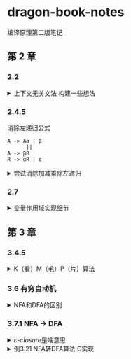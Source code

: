 # dragon-book-notes
编译原理第二版笔记

## 第 2 章

### 2.2

<details><summary>上下文无关文法 构建一些想法</summary>

```
加减乘除无括号的表达式
expr -> expr + term
      | expr - term
      | term

term -> term * digit
      | term / digit
      | digit
```
```
为什么不写成这样
expr -> term + expr
      | term - expr
      | term

term -> term * digit
      | term / digit
      | digit

+ - 是左结合
这样的话 + - 就变成里右结合
1 + 2 + 3
语法分析树就会变成这样
         expr
        / | \
       1  +  expr
            / | \
           2  +  3
```
```
或者这样
expr -> expr + digit
      | expr - digit
      | expr * digit
      | expr / digit
也就是说优先级越高的符号， 要越往里（下）写
表达式的本质就是一颗树， 肯定是从下往上算， 所以要往里（下）写
```
</details>

### 2.4.5
消除左递归公式
```
A -> Aα | β
      ||
A -> βR
R -> αR | ε
```
<details><summary>尝试消除加减乘除左递归</summary>

```
expr -> expr + term
      | expr - term
      | term

term -> term * digit
      | term / digit
      | digit

对于expr
A = expr
α = + term | - term
β = term
   ||
expr      -> term expr_tail
expr_tail -> + term expr_tail | - term expr_tail | ε

对于term
A = term
α = * digit | / digit
β = digit

term      -> digit term_tail
term_tail -> * digit term_tail | / digit term_tail | ε


最后合并
expr      -> term expr_tail
expr_tail -> + term expr_tail 
           | - term expr_tail
           | ε
term      -> digit term_tail
term_tail -> * digit term_tail
           | / digit term_tail 
           | ε
```
</details>

### 2.7
<details><summary>变量作用域实现细节</summary>
 
定义：符号表类`Symbol` 全局符号表`global_symbol` 一个全局符号表指针`p`   
下面时伪代码   
每当进入函数时，`push p; p = global_symbol;`   
每当退出函数时，`pop p;`   
每当进入块时， `new_symbol = new Symbol(); new_symbol.prev = p; p = new_symbol;`   
每当退出块时, `p = p.prev;`   

如果进入的块同时是函数， 先执行`进入函数`， 再执行`进入块`   
如果退出的块同时是函数， 先执行`退出块`， 再执行`退出函数`  

查找符号
```
for (pp = p; pp != NULL; pp = pp.prev) {
    // 然后从符号表里查找即可
}
```

</details>

## 第 3 章

### 3.4.5
<details><summary>K（看）M（毛）P（片）算法</summary>
这个龙书的KMP算法讲的好难懂的样子， 我晕！可能大佬有大佬的思维吧 orz <br />
以前我试图想学过这个算法， 但是看了好多文章， 感觉都讲的不是很清楚， 到现在还是迷迷糊糊的 <br />
今晚， 对，就是今晚 一定要搞懂， ***， 我就不信了 <br />
细细一看龙书 - -， 哇， 别看短短几行， 讲的还是很清楚的。 <br />
<br />

唯一的难点应该是*失陪函数*的计算 <br />
需要明确*失陪函数*计算是关键字的长度，这个关键字要满足既是最长的真前缀又是后缀。 <br />
比如， 就拿龙书的例子：（龙书上的索引是从1开始）
<pre>
字符串：ababaa

f(1) 要计算的字符串：a           计算出的关键字：没有        长度：0
f(2) 要计算的字符串：ab          计算出的关键字：没有        长度：0
f(3) 要计算的字符串：aba         计算出的关键字：a          长度：1
f(4) 要计算的字符串：abab        计算出的关键字：ab         长度：2
f(5) 要计算的字符串：ababa       计算出的关键字：aba        长度：3
f(6) 要计算的字符串：ababaa      计算出的关键字：a          长度：1
</pre>

苦思冥想， 为啥龙书上的函数要这么写， 加上搜索各种资料， 终于。。。 <br/>
龙书最大的失策是直接放伪代码， 不放解释， 我晕， 下面还要证明， 没接触的直接凉凉 <br />

<pre>
失配函数的算法流程是这样的
先是从第一个字符和第二个字符开始比较， 如果相同呢那么 f(1) = 1， 不同 f(1) = 0 （不懂看上面的例子）
假设第一个字符和第二个字符相同
那么现在在第二个字符后面加一个字符（第三个字符），然后是不是就要比较第一个字符后面的哪个字符， 也就是第二个字符， 和第三个字符是否相同
这个相同的流程

那假如不同咋办，不同的话需要回退， 回退到现在的关键字中的关键字那个地方， 为什么可以这么回退呢， 因为关键字的属性就是头和尾是一样的， 画张图可能可以理解快一点
</pre>

书上伪代码，翻译成c， 如果不懂的话， 看的脑壳疼
```c
#include <stdio.h>
#include <memory.h>

int main() {
    char *b = "-ababaa"; // 龙书中索引开始是1， 所以这里头部加了一个字符
    int n = strlen(b);
    int f[n];

    int t = 0; // 指向现在的关键字
    f[1] = 0;
    for (int s = 1; s < n; s++) {
        while (t > 0 && b[s+1] != b[t+1]) // 这里是回退用的， t > 0 是说 如果 t == 0 的话， 就没法继续回退了， b[s+1] != b[t+1] 是回退的条件， 不等于才要回退
            t = f[t]; // 回退关键字， 至于为什么可以回退， 画图， 关键字中的关键字头和尾是一样的
        if (b[s+1] == b[t+1]) { // 等于， 直接下一步
            ++t; // 关键字长度加一
            f[s+1] = t; // 赋值
        } else {
            f[s+1] = 0; // 很明显， 这里肯定回退到不可以回退了， t肯定等于0， 关键字长度肯定等于0
        }
    }

    for (int s = 1; s < n; s++) { // 打印
        printf("%d ", f[s]);
    }
}
```

用索引从0开始写的代码
```c
#include <stdio.h>
#include <memory.h>

int main() {
    char *b = "ababaa";
    int n = strlen(b);
    int f[n];

    // 这里为什么用-1呢
    // 因为s和t肯定要表示同一样东西， s表示的是头部匹配的长度， t表示的是尾部匹配的长度
    // 那么开始的时候肯定是字符0和字符1开始比较
    // 那么s和t肯定在最开始的时候肯定要相差一
    // 无非s=-1， t=0， or， s=0，t=-1
    // 如果s=-1， t=0这种， 那么是s从-1到n-2循环， 下面也肯定是f[s+1] = t; 所以肯定没法写
    int t = -1;
    f[0] = -1;
    for (int s = 0; s < n-1; s++) {
        while (t > -1 && b[s+1] != b[t+1])
            t = f[t];
        if (b[s+1] == b[t+1]) {
            ++t;
            f[s+1] = t;
        } else {
            f[s+1] = -1;
        }
    }

    for (int s = 0; s < n; s++) {
        printf("%d ", f[s]+1);
    }
}
```
</details>

### 3.6 有穷自动机
<details><summary>NFA和DFA的区别</summary>

从名子里面就可以知道了，一个是确定，一个是不确定，那是什么不确定呢？ <br />
是从一个状态转移到另一个状态的路径（对于同样的输入）， NFA可能有一个或多个， 而DFA肯定只有一个。

所以DFA就是NFA的一种特殊情况

</details>

### 3.7.1 NFA -> DFA
<details><summary><i>ε-closure</i>是啥意思</summary>
龙书上写的是： <br />
</i>ε-closure(s)</i> 表示能够从状态s开始只用通过ε转换到达NFA状态集合  <br />
一开始完全不清楚是啥意思，好像是在看定义一样，后来仔细一看例子，哦～ <br />

其实ε-closure(s)就是代表*s*本身加上*s*可以通过*ε*到达的集合 <br />

直接看例子 *例3.21* 可以更快的理解， 看定义完全不懂在讲啥 <br />
上面说 状态 *A* 是 *ε-closure(0)， 即 *A = {0, 1, 2, 4, 7}* <br />
首先*A*集合包含 *0* <br />
然后看*0*可以通过*ε*到达哪些状态 <br />

*0*可以通过*ε*到达<i>{1，7}</i> <br />
*1*又可以通过*ε*到达<i>{2，4\}</i> <br />
*7*没有可以通过*ε*到达的状态 <br />
*2*没有可以通过*ε*到达的状态 <br />
*4*没有可以通过*ε*到达的状态 <br />
所以*A = {0, 1, 2, 4, 7}* <br />


例外下面还有一个*ε-closure(T)* <br />
这和上面的是一样的，只不过*s*代表一个状态， 而*T*代表状态的集合 <br />

</details>

<details><summary>例3.21 NFA转DFA算法 C实现</summary>
  
只适用于龙书例3.21，写的不好，很多没有封装好 
```c
#include <stdio.h>
#include <memory.h>
#include <stdlib.h>

/* copy from C docs */
int compare_ints(const void* a, const void* b) {
    int arg1 = *(const int*)a;
    int arg2 = *(const int*)b;

    if (arg1 < arg2) return -1;
    if (arg1 > arg2) return 1;
    return 0;
}


#define EPSILON 1
#define SIZE 11

int gh[SIZE][SIZE];

struct status {
    int *NFA;
    int NFA_len;
    int DFA;
    int a;
    int b;
    int flag;
};

int is_same(int *a, int a_len, int *b, int b_len) {
    if (a_len != b_len)
        return 0;
    for (int i = 0; i < a_len; ++i) {
        if (a[i] != b[i])
            return 0;
    }
    return 1;
}

int move(const int *T, const int T_len, int a, int *res, int res_len) {
    for (int i = 0; i < T_len; ++i) {
        for (int j = 0; j < SIZE; ++j) {
            if (gh[T[i]][j] == a) {
                res[res_len++] = j;
            }
        }
    }
    return res_len;
}

int e_closure(const int *T, const int T_len, int *res, int res_len) {
    int *que = malloc(1024 * sizeof(int)); memcpy(que, T, T_len * sizeof(int));
    int que_len = T_len;
    for (int i = 0; i < que_len; ++i) {
        for (int j = 0; j < SIZE; ++j) {
            if (gh[que[i]][j] != EPSILON) {
                continue;
            }
            for (int k = 0; k < que_len; ++k) { /* to checkout whether exists */
                if (que[k] == j) {
                    continue;
                }
            }
            que[que_len++] = j;
        }
        res[res_len++] = que[i];
    }
    qsort(res, res_len, sizeof(int), compare_ints);
    return res_len;
}

int main() {
    /* gh data begin */
    memset(gh, 0, sizeof(gh)); /* 0 mean unreachable */
    gh[0][1] = EPSILON;
    gh[0][7] = EPSILON;
    gh[1][2] = EPSILON;
    gh[1][4] = EPSILON;
    gh[2][3] = 'a';
    gh[3][6] = EPSILON;
    gh[4][5] = 'b';
    gh[5][6] = EPSILON;
    gh[6][1] = EPSILON;
    gh[6][7] = EPSILON;
    gh[7][8] = 'a';
    gh[8][9] = 'b';
    gh[9][10] = 'b';
    /* gh data end */

    struct status *stat = malloc(1024 * sizeof(struct status));
    memset(stat, 0, 1024 * sizeof(struct status));
    int stat_len = 0;
    int DFA_index = 'A';

    int *T = malloc(1024 * sizeof(int));

    stat[stat_len].NFA = malloc(1024 * sizeof(int));

    *T = 0;
    stat[stat_len].NFA_len = e_closure(T, 1, stat[stat_len].NFA, 0);
    stat[stat_len].DFA = DFA_index++;
    ++stat_len;

    while (1) {
        int idx = -1;
        for (int i = 0; i < stat_len; ++i) {
            if (!stat[i].flag) {
                idx = i;
                break;
            }
        }

        if (idx == -1) {
            break;
        }
        stat[idx].flag = 1;

        /* a */
        int *t = malloc(1024 * sizeof(int));
        int t_len = move(stat[idx].NFA, stat[idx].NFA_len, 'a', t, 0);

        int *res = malloc(1024 * sizeof(int));
        int res_len = e_closure(t, t_len, res, 0);

        free(t), t = NULL;

        for (int i = 0; i < stat_len; ++i) {
            if (is_same(stat[i].NFA, stat[i].NFA_len, res, res_len)) {
                free(res), res = NULL;

                stat[idx].a = stat[i].DFA;
                goto b;
            }
        }


        stat[idx].a = DFA_index;

        stat[stat_len].NFA = res;
        stat[stat_len].NFA_len = res_len;
        stat[stat_len].DFA = DFA_index++;
        ++stat_len;
        /* end a */

        b:
        /* b */
        t = malloc(1024 * sizeof(int));
        t_len = move(stat[idx].NFA, stat[idx].NFA_len, 'b', t, 0);

        res = malloc(1024 * sizeof(int));
        res_len = e_closure(t, t_len, res, 0);

        free(t), t = NULL;

        for (int i = 0; i < stat_len; ++i) {
            if (is_same(stat[i].NFA, stat[i].NFA_len, res, res_len)) {
                free(res), res = NULL;

                stat[idx].b = stat[i].DFA;
                goto ct;
            }
        }


        stat[idx].b = DFA_index;

        stat[stat_len].NFA = res;
        stat[stat_len].NFA_len = res_len;
        stat[stat_len].DFA = DFA_index++;
        ++stat_len;
        /* end b */

        ct:
        continue;
    }

    for (int i = 0; i < stat_len; ++i) {
        printf("{ %d", stat[i].NFA[0]);
        for (int j = 1; j < stat[i].NFA_len; ++j) {
            printf(", %d", stat[i].NFA[j]);
        }
        printf(" } | %c | %c | %c ", stat[i].DFA, stat[i].a, stat[i].b);

        printf("\n");
    }

    /* free */
    for (int i = 0; i < stat_len; ++i) {
        free(stat[i].NFA), stat[i].NFA = NULL;
    }
    free(stat);

    return 0;
}

```
 </details>
